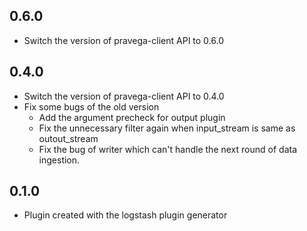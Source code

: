 ## 0.6.0
  - Switch the version of pravega-client API to 0.6.0

## 0.4.0
  - Switch the version of pravega-client API to 0.4.0
  - Fix some bugs of the old version
      - Add the argument precheck for output plugin
      - Fix the unnecessary filter again when input_stream is same as outout_stream
      - Fix the bug of writer which can't handle the next round of data ingestion.

## 0.1.0
  - Plugin created with the logstash plugin generator
